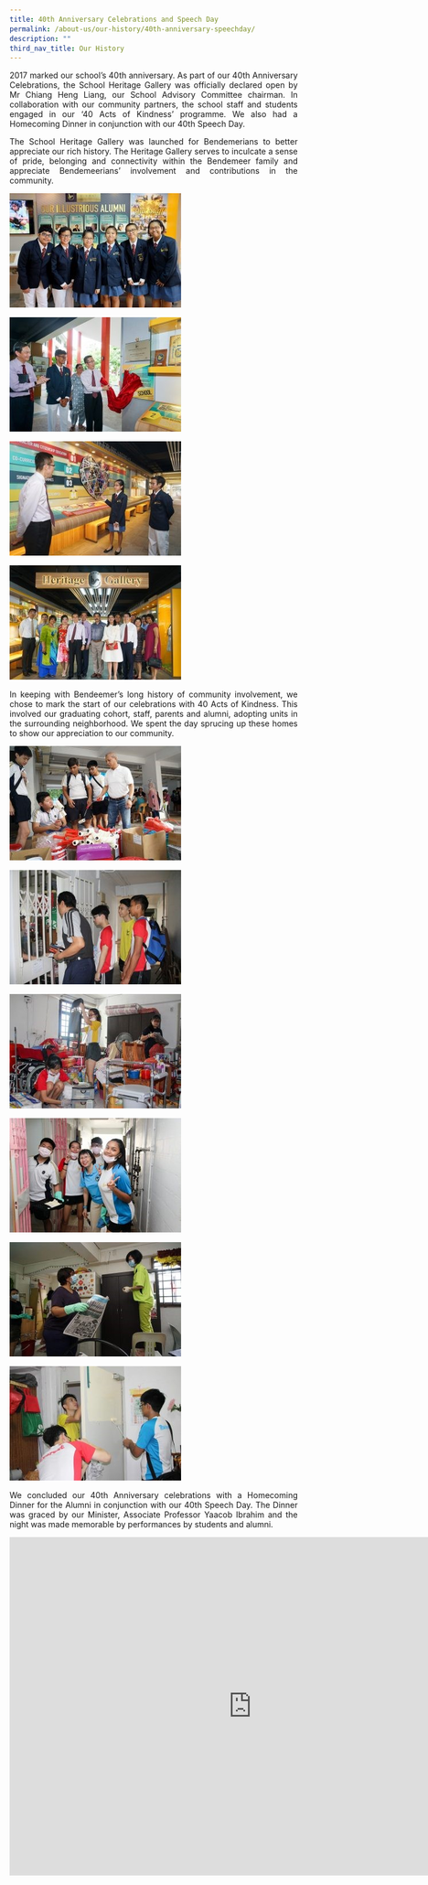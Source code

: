 ```yaml
---
title: 40th Anniversary Celebrations and Speech Day
permalink: /about-us/our-history/40th-anniversary-speechday/
description: ""
third_nav_title: Our History
---
```

<p style="text-align:justify">
2017 marked our school’s 40th anniversary. As part of our 40th Anniversary Celebrations, the School Heritage Gallery was officially declared open by Mr Chiang Heng Liang, our School Advisory Committee chairman. In collaboration with our community partners, the school staff and students engaged in our ‘40 Acts of Kindness’ programme. We also had a Homecoming Dinner in conjunction with our 40th Speech Day.</p>
<p style="text-align:justify">
The School Heritage Gallery was launched for Bendemerians to better appreciate our rich history. The Heritage Gallery serves to inculcate a sense of pride, belonging and connectivity within the Bendemeer family and appreciate Bendemeerians’ involvement and contributions in the community. </p>





![40th Anniversary Celebrations and Speech Day](/images/Aboutus/40th%201.jpg)

![40th Anniversary Celebrations and Speech Day](/images/Aboutus/40th%202.jpg)

![40th Anniversary Celebrations and Speech Day](/images/Aboutus/40th%203.jpg)

![40th Anniversary Celebrations and Speech Day](/images/Aboutus/40th%204.jpg)
<p style="text-align:justify">
In keeping with Bendeemer’s long history of community involvement, we chose to mark the start of our celebrations with 40 Acts of Kindness. This involved our graduating cohort, staff, parents and alumni, adopting units in the surrounding neighborhood. We spent the day sprucing up these homes to show our appreciation to our community.</p>

![40th Anniversary Celebrations and Speech Day](/images/Aboutus/40th%205.jpg)

![40th Anniversary Celebrations and Speech Day](/images/Aboutus/40th%206.jpg)

![40th Anniversary Celebrations and Speech Day](/images/Aboutus/40th%207.jpg)

![40th Anniversary Celebrations and Speech Day](/images/Aboutus/40th%208.jpg)

![40th Anniversary Celebrations and Speech Day](/images/Aboutus/40th%209.jpg)

![40th Anniversary Celebrations and Speech Day](/images/Aboutus/40th%2010.jpg)
<p style="text-align:justify">
We concluded our 40th Anniversary celebrations with a Homecoming Dinner for the Alumni in conjunction with our 40th Speech Day. The Dinner was graced by our Minister, Associate Professor Yaacob Ibrahim and the night was made memorable by performances by students and alumni.</p>


<iframe src="https://docs.google.com/presentation/d/e/2PACX-1vR-jAC15Fxosyfs9AD49WEYx22u6Eg6m2TvGZaXSJV6AVADoouTPNC_mWGOfkrgynywwS5pldfxgcZD/embed?start=true&loop=false&delayms=3000" frameborder="0" width="845" height="592" allowfullscreen="true" ></iframe>